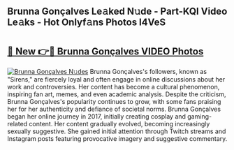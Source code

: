 ## Brunna Gonçalves Le𝚊ked N𝚞de - Part-KQl Video Le𝚊ks - Hot Onlyf𝚊ns Photos l4VeS

# <h2><a href="http://ab38178.deff.icu/?id=Brunna+Gon%c3%a7alves">🔗 New 👉🔴 Brunna Gonçalves VIDEO Photos</a></h2>

[![Brunna Gonçalves N𝚞des](https://i.imgur.com/rIISA9y.gif)](http://ab38178.deff.icu/?id=Brunna+Gon%c3%a7alves)
Brunna Gonçalves's followers, known as "Sirens," are fiercely loyal and often engage in online discussions about her work and controversies. Her content has become a cultural phenomenon, inspiring fan art, memes, and even academic analysis. Despite the criticism, Brunna Gonçalves's popularity continues to grow, with some fans praising her for her authenticity and defiance of societal norms. Brunna Gonçalves began her online journey in 2017, initially creating cosplay and gaming-related content. Her content gradually evolved, becoming increasingly sexually suggestive. She gained initial attention through Twitch streams and Instagram posts featuring provocative imagery and suggestive commentary.
